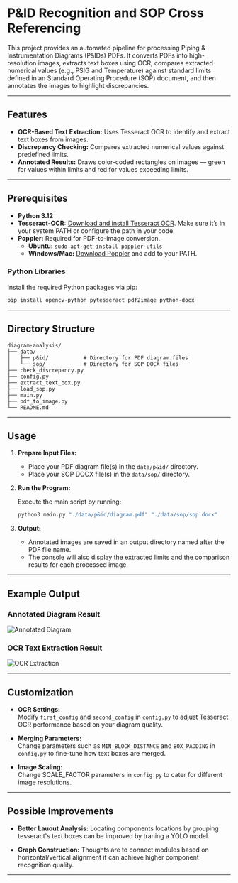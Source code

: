 # P&ID Recognition and SOP Cross Referencing

This project provides an automated pipeline for processing Piping & Instrumentation Diagrams (P&IDs) PDFs. It converts PDFs into high-resolution images, extracts text boxes using OCR, compares extracted numerical values (e.g., PSIG and Temperature) against standard limits defined in an Standard Operating Procedure (SOP) document, and then annotates the images to highlight discrepancies.

---

## Features

- **OCR-Based Text Extraction:** Uses Tesseract OCR to identify and extract text boxes from images.
- **Discrepancy Checking:** Compares extracted numerical values against predefined limits.
- **Annotated Results:** Draws color-coded rectangles on images — green for values within limits and red for values exceeding limits.

---

## Prerequisites

- **Python 3.12**
- **Tesseract-OCR:** [Download and install Tesseract OCR](https://github.com/tesseract-ocr/tesseract). Make sure it’s in your system PATH or configure the path in your code.
- **Poppler:** Required for PDF-to-image conversion.  
  - **Ubuntu:** `sudo apt-get install poppler-utils`  
  - **Windows/Mac:** [Download Poppler](http://blog.alivate.com.au/poppler-windows/) and add to your PATH.

### Python Libraries

Install the required Python packages via pip:

```bash
pip install opencv-python pytesseract pdf2image python-docx
```

---

## Directory Structure

```
diagram-analysis/
├── data/
│   ├── p&id/           # Directory for PDF diagram files
│   └── sop/            # Directory for SOP DOCX files
├── check_discrepancy.py
├── config.py
├── extract_text_box.py
├── load_sop.py
├── main.py
├── pdf_to_image.py
└── README.md
```

---

## Usage

1. **Prepare Input Files:**
   - Place your PDF diagram file(s) in the `data/p&id/` directory.
   - Place your SOP DOCX file(s) in the `data/sop/` directory.

2. **Run the Program:**

   Execute the main script by running:

   ```bash
   python3 main.py "./data/p&id/diagram.pdf" "./data/sop/sop.docx"
   ```

3. **Output:**
   - Annotated images are saved in an output directory named after the PDF file name.
   - The console will also display the extracted limits and the comparison results for each processed image.

---

## Example Output

### Annotated Diagram Result

![Annotated Diagram](images/page_1_analyzed.png)

### OCR Text Extraction Result

![OCR Extraction](images/page_1.png)

---

## Customization

- **OCR Settings:**  
  Modify `first_config` and `second_config` in `config.py` to adjust Tesseract OCR performance based on your diagram quality.

- **Merging Parameters:**  
  Change parameters such as `MIN_BLOCK_DISTANCE` and `BOX_PADDING` in `config.py` to fine-tune how text boxes are merged.

- **Image Scaling:**  
  Change SCALE_FACTOR parameters in `config.py` to cater for different image resolutions.

---

## Possible Improvements

- **Better Lauout Analysis:**
  Locating components locations by grouping tesseract's text boxes can be improved by traning a YOLO model.

- **Graph Construction:**
  Thoughts are to connect modules based on horizontal/vertical alignment if can achieve higher component recognition quality.

---
